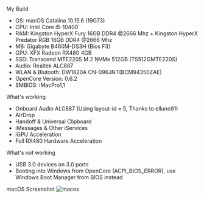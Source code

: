 My Build
- OS: macOS Catalina 10.15.6 (19G73)
- CPU: Intel Core i5-10400
- RAM: Kingston HyperX Fury 16GB DDR4 @2666 Mhz + Kingston HyperX Predator RGB 16GB DDR4 @2666 Mhz
- MB: Gigabyte B460M-DS3H (Bios F3)
- GPU: XFX Radeon RX480 4GB
- SSD: Transcend MTE220S M.2 NVMe 512GB (TS512GMTE220S)
- Audio: Realtek ALC887
- WLAN & Blutooth: DW1820A CN-096JNT(BCM94350ZAE)
- OpenCore Version: 0.6.2
- SMBIOS: iMacPro1,1

What's working
- Onboard Audio ALC887 (Using layout-id = 5, Thanks to elluno91)
- AirDrop
- Handoff & Universal Clipboard
- iMessages & Other iServices
- iGPU Acceleration
- Full RX480 Hardware Acceleration

What's not working
- USB 3.0 devices on 3.0 ports
- Booting into Windows from OpenCore (ACPI_BIOS_ERROR), use Windows Boot Manager from BIOS instead

macOS Screenshot
![macos](https://i.ibb.co/c6xV3Wq/Screen-Shot-2563-07-02-at-12-17-02.png)
